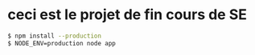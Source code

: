 # ceci est le projet de fin cours de SE

```sh
$ npm install --production
$ NODE_ENV=production node app
```

